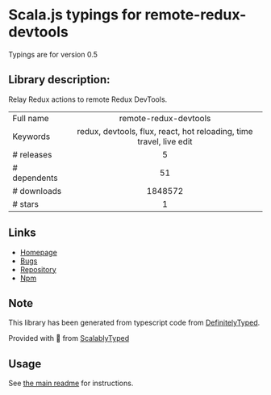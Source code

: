 
# Scala.js typings for remote-redux-devtools

Typings are for version 0.5

## Library description:
Relay Redux actions to remote Redux DevTools.

|                    |                 |
| ------------------ | :-------------: |
| Full name          | remote-redux-devtools |
| Keywords           | redux, devtools, flux, react, hot reloading, time travel, live edit |
| # releases         | 5 |
| # dependents       | 51 |
| # downloads        | 1848572 |
| # stars            | 1 |

## Links
- [Homepage](https://github.com/zalmoxisus/remote-redux-devtools)
- [Bugs](https://github.com/zalmoxisus/remote-redux-devtools/issues)
- [Repository](https://github.com/zalmoxisus/remote-redux-devtools)
- [Npm](https://www.npmjs.com/package/remote-redux-devtools)
    


## Note
This library has been generated from typescript code from [DefinitelyTyped](https://definitelytyped.org).

Provided with :purple_heart: from [ScalablyTyped](https://github.com/oyvindberg/ScalablyTyped)

## Usage
See [the main readme](../../readme.md) for instructions.


